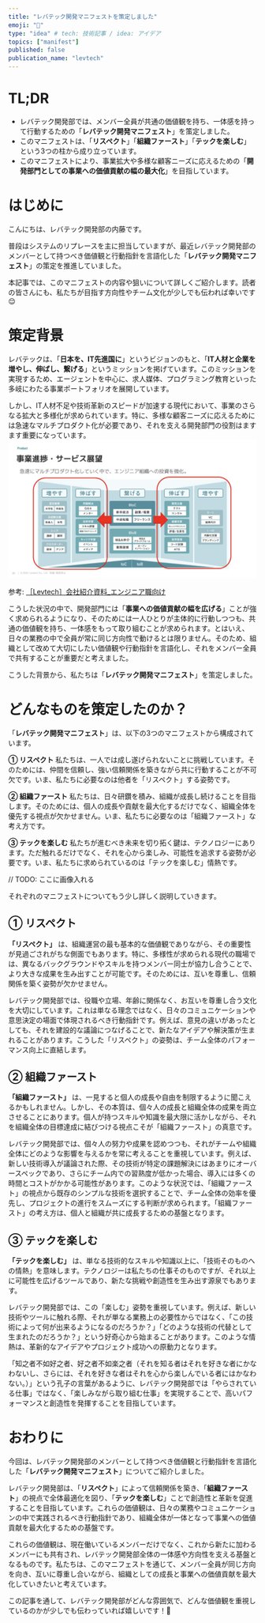```yaml
---
title: "レバテック開発マニフェストを策定しました"
emoji: "🧭"
type: "idea" # tech: 技術記事 / idea: アイデア
topics: ["manifest"]
published: false
publication_name: "levtech"
---
```


# TL;DR
- レバテック開発部では、メンバー全員が共通の価値観を持ち、一体感を持って行動するための「**レバテック開発マニフェスト**」を策定しました。
- このマニフェストは、「**リスペクト**」「**組織ファースト**」「**テックを楽しむ**」という3つの柱から成り立っています。
- このマニフェストにより、事業拡大や多様な顧客ニーズに応えるための「**開発部門としての事業への価値貢献の幅の最大化**」を目指しています。

# はじめに

こんにちは、レバテック開発部の内藤です。

普段はシステムのリプレースを主に担当していますが、最近レバテック開発部のメンバーとして持つべき価値観と行動指針を言語化した「**レバテック開発マニフェスト**」の策定を推進していました。

本記事では、このマニフェストの内容や狙いについて詳しくご紹介します。読者の皆さんにも、私たちが目指す方向性やチーム文化が少しでも伝われば幸いです😌

# 策定背景

レバテックは、「**日本を、IT先進国に**」というビジョンのもと、「**IT人材と企業を増やし、伸ばし、繋げる**」というミッションを掲げています。このミッションを実現するため、エージェントを中心に、求人媒体、プログラミング教育といった多岐にわたる事業ポートフォリオを展開しています。

しかし、IT人材不足や技術革新のスピードが加速する現代において、事業のさらなる拡大と多様化が求められています。特に、多様な顧客ニーズに応えるためには急速なマルチプロダクト化が必要であり、それを支える開発部門の役割はますます重要になっています。
![事業進捗・サービス展望](/images/levtech_developer_manifest/multi_producti.png)

参考: [［Levtech］会社紹介資料_エンジニア職向け](https://speakerdeck.com/leverages_engineer/levtech-hui-she-shao-jie-zi-liao-enziniazhi-xiang-ke?slide=20)

こうした状況の中で、開発部門には「**事業への価値貢献の幅を広げる**」ことが強く求められるようになり、そのためには一人ひとりが主体的に行動しつつも、共通の価値観を持ち、一体感をもって取り組むことが求められます。とはいえ、日々の業務の中で全員が常に同じ方向性で動けるとは限りません。そのため、組織として改めて大切にしたい価値観や行動指針を言語化し、それをメンバー全員で共有することが重要だと考えました。

こうした背景から、私たちは「**レバテック開発マニフェスト**」を策定しました。

# どんなものを策定したのか？

「**レバテック開発マニフェスト**」は、以下の3つのマニフェストから構成されています。

**① リスペクト**
私たちは、一人では成し遂げられないことに挑戦しています。そのためには、仲間を信頼し、強い信頼関係を築きながら共に行動することが不可欠です。いま、私たちに必要なのは他者を「リスペクト」する姿勢です。

**② 組織ファースト**
私たちは、日々研鑽を積み、組織が成長し続けることを目指します。そのためには、個人の成長や貢献を最大化するだけでなく、組織全体を優先する視点が欠かせません。いま、私たちに必要なのは「組織ファースト」な考え方です。

**③ テックを楽しむ**
私たちが進むべき未来を切り拓く鍵は、テクノロジーにあります。ただ触れるだけでなく、それを心から楽しみ、可能性を追求する姿勢が必要です。いま、私たちに求められているのは「テックを楽しむ」情熱です。

// TODO: ここに画像入れる

それぞれのマニフェストについてもう少し詳しく説明していきます。

## ① リスペクト

**「リスペクト」** は、組織運営の最も基本的な価値観でありながら、その重要性が見過ごされがちな側面でもあります。特に、多様性が求められる現代の職場では、異なるバックグラウンドやスキルを持つメンバー同士が協力し合うことで、より大きな成果を生み出すことが可能です。そのためには、互いを尊重し、信頼関係を築く姿勢が欠かせません。

レバテック開発部では、役職や立場、年齢に関係なく、お互いを尊重し合う文化を大切にしています。これは単なる理念ではなく、日々のコミュニケーションや意思決定の場面で体現されるべき行動指針です。例えば、意見の違いがあったとしても、それを建設的な議論につなげることで、新たなアイデアや解決策が生まれることがあります。こうした「リスペクト」の姿勢は、チーム全体のパフォーマンス向上に直結します。

## ② 組織ファースト

**「組織ファースト」** は、一見すると個人の成長や自由を制限するように聞こえるかもしれません。しかし、その本質は、個々人の成長と組織全体の成果を両立させることにあります。個人が持つスキルや知識を最大限に活かしながら、それを組織全体の目標達成に結びつける視点こそが「組織ファースト」の真意です。

レバテック開発部では、個々人の努力や成果を認めつつも、それがチームや組織全体にどのような影響を与えるかを常に考えることを重視しています。例えば、新しい技術導入が議論された際、その技術が特定の課題解決にはあまりにオーバースペックであり、さらにチーム内での習熟度が低かった場合、導入には多くの時間とコストがかかる可能性があります。このような状況では、「組織ファースト」の視点から既存のシンプルな技術を選択することで、チーム全体の効率を優先し、プロジェクトの進行をスムーズにする判断が求められます。「組織ファースト」の考え方は、個人と組織が共に成長するための基盤となります。

## ③ テックを楽しむ

**「テックを楽しむ」** は、単なる技術的なスキルや知識以上に、「技術そのものへの情熱」を意味します。テクノロジーは私たちの仕事そのものですが、それ以上に可能性を広げるツールであり、新たな挑戦や創造性を生み出す源泉でもあります。

レバテック開発部では、この「楽しむ」姿勢を重視しています。例えば、新しい技術やツールに触れる際、それが単なる業務上の必要性からではなく、「この技術によって何が出来るようになるのだろうか？」「どのような技術の代替として生まれたのだろうか？」という好奇心から始まることがあります。このような情熱は、革新的なアイデアやプロジェクト成功への原動力となります。

「知之者不如好之者、好之者不如楽之者（それを知る者はそれを好きな者にかなわないし、さらには、それを好きな者はそれを心から楽しんでいる者にはかなわない。）」という孔子の言葉があるように、レバテック開発部では「やらされている仕事」ではなく、「楽しみながら取り組む仕事」を実現することで、高いパフォーマンスと創造性を発揮することを目指しています。

# おわりに

今回は、レバテック開発部のメンバーとして持つべき価値観と行動指針を言語化した「**レバテック開発マニフェスト**」についてご紹介しました。

レバテック開発部は、「**リスペクト**」によって信頼関係を築き、「**組織ファースト**」の視点で全体最適化を図り、「**テックを楽しむ**」ことで創造性と革新を促進することを目指しています。これらの価値観は、日々の業務やコミュニケーションの中で実践されるべき行動指針であり、組織全体が一体となって事業への価値貢献を最大化するための基盤です。

これらの価値観は、現在働いているメンバーだけでなく、これから新たに加わるメンバーにも共有され、レバテック開発部全体の一体感や方向性を支える基盤となるものです。私たちは、このマニフェストを通じて、メンバー全員が同じ方向を向き、互いに尊重し合いながら、組織としての成長と事業への価値貢献を最大化していきたいと考えています。

この記事を通して、レバテック開発部がどんな雰囲気で、どんな価値観を重視しているのかが少しでも伝わっていれば嬉しいです！👋
